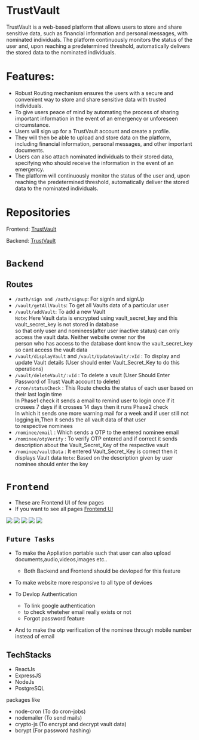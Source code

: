 # TrustVault

TrustVault is a web-based platform that allows users to store and share sensitive data, 
such as financial information and personal messages, with nominated individuals. 
The platform continuously monitors the status of the user and, upon reaching a predetermined threshold,
automatically delivers the stored data to the nominated individuals.

# Features:

- Robust Routing mechanism ensures the users with a secure and convenient way to store and share sensitive data with trusted individuals.
- To give users peace of mind by automating the process of sharing important information in the event of an emergency or unforeseen circumstance.
- Users will sign up for a TrustVault account and create a profile.
- They will then be able to upload and store data on the platform, including financial information, personal messages, and other important documents.
- Users can also attach nominated individuals to their stored data, specifying who should receive the information in the event of an emergency.
- The platform will continuously monitor the status of the user and, upon reaching the predetermined threshold, automatically deliver the stored data to the nominated individuals.

# Repositories

Frontend: [TrustVault](https://github.com/pranay435/Trust-Vault/frontEnd)

Backend: [TrustVault](https://github.com/pranay435/Trust-Vault/backEnd)

# `Backend`

 ## Routes
 - `/auth/sign and /auth/signup`: For signIn and signUp
 - `/vault/getAllVaults`: To get all Vaults data of a particular user
 - `/vault/addVault`: To add a new Vault\
   `Note`: Here Vault data is encrypted using vault_secret_key and this vault_secret_key is not stored in database\
   so that only user and nominees(after user inactive status) can only access the vault data. Neither website owner nor the \
   person who has access to the database dont know the vault_secret_key so cant access the vault data 
 - `/vault/displayVault` and `/vault/UpdateVault/:vId` : To display and update Vault details (User should enter Vault_Secret_Key to do this operations)
 - `/vault/deleteVault/:vId` : To delete a vault (User Should Enter Password of Trust Vault account to delete)
 - `/cron/statusCheck` : This Route checks the status of each user based on their last login time\
   In Phase1 check it sends a email to remind user to login once if it crosees 7 days if it crosses 14 days then it runs Phase2 check\
   In which it sends one more warning mail for a week and if user still not logging in,Then it sends the all vault data of that user \
   to respective nominees
 - `/nominee/email` : Which sends a OTP to the entered nominee email
 - `/nominee/otpVerify` : To verify OTP entered and if correct it sends description about the Vault_Secret_Key of the respective vault
 - `/nominee/vaultData` : It entered Vault_Secret_Key is correct then it displays Vault data
   `Note`: Based on the description given by user nominee should enter the key

# `Frontend`
 - These are Frontend UI of few pages
 - If you want to see all pages [Frontend UI](https://github.com/pranay435/Trust-Vault/tree/main/frontEnd/ImagesForReadme)

<img src="https://github.com/pranay435/Trust-Vault/tree/main/frontEnd/ImagesForReadme/loginPage.png"> 

<img src="https://github.com/pranay435/Trust-Vault/tree/main/frontEnd/ImagesForReadme/GetAllVaultsPage.png" >

<img src="https://github.com/pranay435/Trust-Vault/tree/main/frontEnd/ImagesForReadme/addVaultPage.png">

<img src="https://github.com/pranay435/Trust-Vault/tree/main/frontEnd/ImagesForReadme/NomOTP.png">

<img src="https://github.com/pranay435/Trust-Vault/tree/main/frontEnd/ImagesForReadme/UserPhase2verification.png">

## `Future Tasks`

- To make the Appliation portable such that user can also upload documents,audio,videos,images etc..
  - Both Backend and Frontend should be devloped for this feature

- To make website more responsive to all type of devices
  
- To Devlop Authentication 
  - To link google authentication
  - to check wheteher email really exists or not
  - Forgot password feature

- And to make the otp verification of the nominee through mobile number instead of email

## TechStacks

- ReactJs
- ExpressJS 
- NodeJs
- PostgreSQL

packages like 
  - node-cron (To do cron-jobs)
  - nodemailer (To send mails)
  - crypto-js (To encrypt and decrypt vault data)
  - bcrypt (For password hashing)


